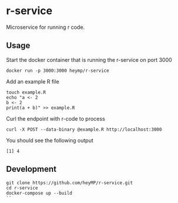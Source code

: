 # r-service
Microservice for running r code.

## Usage

Start the docker container that is running the r-service on port 3000
```
docker run -p 3000:3000 heymp/r-service
```

Add an example R file
```
touch example.R
echo "a <- 2
b <- 2
print(a + b)" >> example.R
```

Curl the endpoint with r-code to process
```
curl -X POST --data-binary @example.R http://localhost:3000
```

You should see the following output
```
[1] 4
```

## Development

```
git clone https://github.com/heyMP/r-service.git
cd r-service
docker-compose up --build
``
